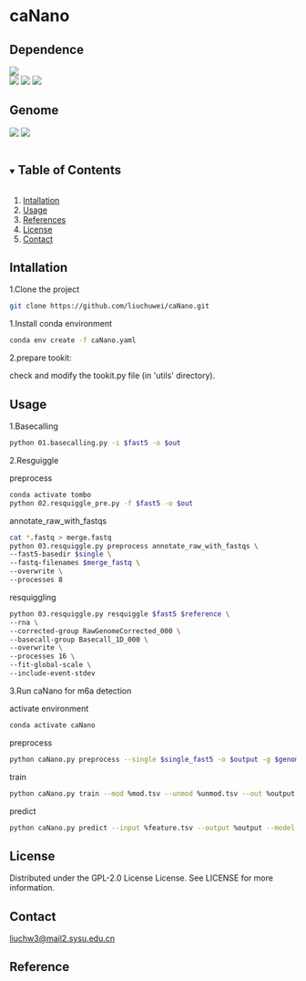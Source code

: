 # caNano
## Dependence
![](https://img.shields.io/badge/software-version-blue)  
[![](https://img.shields.io/badge/Guppy-v6.5.7-green)](https://community.nanoporetech.com/downloads)
[![](https://img.shields.io/badge/Minimap2-v2.24-green)](https://github.com/lh3/minimap2)
[![](https://img.shields.io/badge/samtools-v1.1.7-green)](https://github.com/samtools/samtools)  


## Genome
[![](https://img.shields.io/badge/mm39-orange)](https://hgdownload.soe.ucsc.edu/goldenPath/mm39/bigZips/)
[![](https://img.shields.io/badge/hg38-green)](https://hgdownload.soe.ucsc.edu/goldenPath/hg38/bigZips/)


<!-- TABLE OF CONTENTS -->
<details open="open">
  <summary><h2 style="display: inline-block">Table of Contents</h2></summary>
  <ol>
    <li>
      <a href="#Intallation">Intallation</a>
    </li>
    <li><a href="#Usage">Usage</a></li>
    <li><a href="#References">References</a></li>
    <li><a href="#license">License</a></li>
    <li><a href="#Contact">Contact</a></li>
  </ol>
</details>

## Intallation
1.Clone the project
   ```sh
   git clone https://github.com/liuchuwei/caNano.git
   ```
1.Install conda environment
   ```sh
   conda env create -f caNano.yaml
   ```
2.prepare tookit: 

check and modify the tookit.py file (in 'utils' directory).
    
## Usage
1.Basecalling
   ```sh
   python 01.basecalling.py -i $fast5 -o $out
   ```
2.Resguiggle

preprocess

   ```sh
   conda activate tombo
   python 02.resquiggle_pre.py -f $fast5 -o $out
   ```
annotate_raw_with_fastqs

   ```sh
   cat *.fastq > merge.fastq
   python 03.resquiggle.py preprocess annotate_raw_with_fastqs \
--fast5-basedir $single \
--fastq-filenames $merge_fastq \
--overwrite \
--processes 8
   ```
resquiggling
   ```sh
python 03.resquiggle.py resquiggle $fast5 $reference \
--rna \
--corrected-group RawGenomeCorrected_000 \
--basecall-group Basecall_1D_000 \
--overwrite \
--processes 16 \
--fit-global-scale \
--include-event-stdev
   ```
3.Run caNano for m6a detection

activate environment
   ```sh
   conda activate caNano
   ```

preprocess
   ```sh
   python caNano.py preprocess --single $single_fast5 -o $output -g $genome.fa -r $transcript.fa -i $gene2transcripts.txt -b $bam
   ```

train
   ```sh
   python caNano.py train --mod %mod.tsv --unmod %unmod.tsv --out %output
   ```

predict
   ```sh
   python caNano.py predict --input %feature.tsv --output %output --model %model
   ```

## License
Distributed under the GPL-2.0 License License. See LICENSE for more information.

## Contact
liuchw3@mail2.sysu.edu.cn

## Reference

